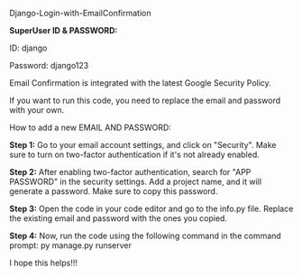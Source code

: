 Django-Login-with-EmailConfirmation


**SuperUser ID & PASSWORD:**

ID: django

Password: django123

Email Confirmation is integrated with the latest Google Security Policy.

If you want to run this code, you need to replace the email and password with your own.

How to add a new EMAIL AND PASSWORD:

**Step 1:** Go to your email account settings, and click on "Security". Make sure to turn on two-factor authentication if it's not already enabled.

**Step 2:** After enabling two-factor authentication, search for "APP PASSWORD" in the security settings. Add a project name, and it will generate a password. Make sure to copy this password.

**Step 3:** Open the code in your code editor and go to the info.py file. Replace the existing email and password with the ones you copied.

**Step 4:** Now, run the code using the following command in the command prompt:
py manage.py runserver

I hope this helps!!!





